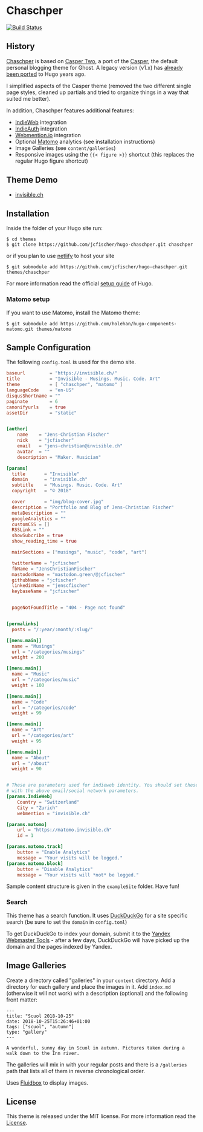 # Chaschper

[![Build Status](https://travis-ci.org/jcfischer/hugo-chaschper.svg?branch=master)](https://travis-ci.org/jcfischer/hugo-chaschper)

## History 

[Chaschper](https://github.com/jcfischer/hugo-chascher) is based on [Casper Two](https://github.com/eueung/hugo-casper-two), a port of the [Casper](https://github.com/TryGhost/Casper), the default personal blogging theme for Ghost. A legacy version (v1.x) has [already been ported](https://github.com/vjeantet/hugo-theme-casper) to Hugo years ago.

I simplified aspects of the Casper theme (removed the two different single page styles, cleaned up
partials and tried to organize things in a way that suited me better).

In addition, Chaschper features additional features:

* [IndieWeb](https://indieweb.org) integration
* [IndieAuth](https://indieauth.org) integration
* [Webmention.io](https://webmention.io/) integration
* Optional [Matomo](https://matomo.org) analytics (see installation instructions)
* Image Galleries (see `content/galleries`)
* Responsive images using the `{{< figure >}}` shortcut (this replaces the regular
  Hugo figure shortcut)


## Theme Demo

- [invisible.ch](https://invisible.ch/)

## Installation

Inside the folder of your Hugo site run:

    $ cd themes
    $ git clone https://github.com/jcfischer/hugo-chaschper.git chaschper
    
or if you plan to use [netlify](https://netlify.com) to host your site
   
    $ git submodule add https://github.com/jcfischer/hugo-chaschper.git themes/chaschper
   

For more information read the official [setup guide](//gohugo.io/overview/installing/) of Hugo.

### Matomo setup

If you want to use Matomo, install the Matomo theme:

    $ git submodule add https://github.com/holehan/hugo-components-matomo.git themes/matomo

## Sample Configuration

The following `config.toml` is used for the demo site. 

```toml
baseurl         = "https://invisible.ch/"
title           = "Invisible - Musings. Music. Code. Art"
theme           = [ "chaschper", "matomo" ]
languageCode    = "en-US"
disqusShortname = ""
paginate        = 6
canonifyurls    = true
assetDir        = "static"


[author]
    name    = "Jens-Christian Fischer"
    nick    = "jcfischer"
    email   = "jens-christian@invisible.ch"
    avatar  = ""
    description = "Maker. Musician"

[params]
  title       = "Invisible"
  domain      = "invisible.ch"
  subtitle    = "Musings. Music. Code. Art"
  copyright   = "© 2018"

  cover       = "img/blog-cover.jpg"
  description = "Portfolio and Blog of Jens-Christian Fischer"
  metaDescription = ""
  googleAnalytics = ""
  customCSS = []
  RSSLink = ""
  showSubcribe = true
  show_reading_time = true

  mainSections = ["musings", "music", "code", "art"]

  twitterName = "jcfischer"
  fbName = "JensChristianFischer"
  mastodonName = "mastodon.green/@jcfischer"
  githubName = "jcfischer"
  linkedinName = "jenscfischer"
  keybaseName = "jcfischer"


  pageNotFoundTitle = "404 - Page not found"


[permalinks]
  posts = "/:year/:month/:slug/"

[[menu.main]]
  name = "Musings"
  url = "/categories/musings"
  weight = 200

[[menu.main]]
  name = "Music"
  url = "/categories/music"
  weight = 100

[[menu.main]]
  name = "Code"
  url = "/categories/code"
  weight = 99

[[menu.main]]
  name = "Art"
  url = "/categories/art"
  weight = 95

[[menu.main]]
  name = "About"
  url = "/about"
  weight = 90


# These are parameters used for indieweb identity. You should set these along
# with the above email/social network parameters.
[params.IndieWeb]
    Country = "Switzerland"
    City = "Zurich"
    webmention = "invisible.ch"

[params.matomo]
    url = "https://matomo.invisible.ch"
    id = 1

[params.matomo.track]
    button = "Enable Analytics"
    message = "Your visits will be logged."
[params.matomo.block]
    button = "Disable Analytics"
    message = "Your visits will *not* be logged."
```

Sample content structure is given in the `exampleSite` folder. Have fun!

### Search

This theme has a search function. It uses [DuckDuckGo](https://duckduckgo.com) for a site
specific search (be sure to set the `domain` in `config.toml`)

To get DuckDuckGo to index your domain, submit it to the 
[Yandex Webmaster Tools](https://webmaster.yandex.com) -
after a few days, DuckDuckGo will have picked up the domain and the pages indexed by Yandex.

## Image Galleries

Create a directory called "galleries" in your `content` directory. Add a directory for each 
gallery and place the images in it. Add `index.md` (otherwise it will not work) with a
description (optional) and the following front matter:

    ---
    title: "Scuol 2018-10-25"
    date: 2018-10-25T15:26:46+01:00
    tags: ["scuol", "autumn"]
    type: "gallery"
    ---
    
    A wonderful, sunny day in Scuol in autumn. Pictures taken during a walk down to the Inn river.

The galleries will mix in with your regular posts and there is
a `/galleries` path that lists all of them in reverse chronological order.

Uses [Fluidbox](https://terrymun.github.io/Fluidbox/demo/index.html) to display images.


## License

This theme is released under the MIT license. For more information read the [License](//github.com/jcfischer/hugo-chaschper/blob/master/LICENSE.md).


